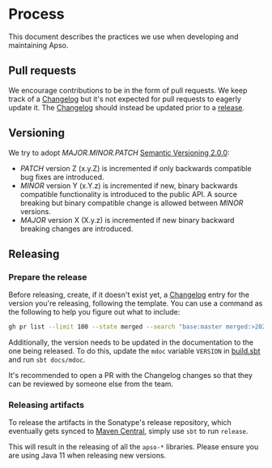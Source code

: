 # Process

This document describes the practices we use when developing and maintaining Apso.

## Pull requests

We encourage contributions to be in the form of pull requests. We keep track of a [Changelog](CHANGELOG.md) but it's not
expected for pull requests to eagerly update it. The [Changelog](CHANGELOG.md) should instead be updated prior to a
[release](PROCESS.md#releasing).

## Versioning

We try to adopt _MAJOR.MINOR.PATCH_ [Semantic Versioning 2.0.0](https://semver.org/):

* _PATCH_ version Z (x.y.Z) is incremented if only backwards compatible bug fixes are introduced.
* _MINOR_ version Y (x.Y.z) is incremented if new, binary backwards compatible functionality is introduced to the public
  API. A source breaking but binary compatible change is allowed between _MINOR_ versions.
* _MAJOR_ version X (X.y.z) is incremented if new binary backward breaking changes are introduced.

## Releasing

### Prepare the release

Before releasing, create, if it doesn't exist yet, a [Changelog](CHANGELOG.md) entry for the version you're releasing,
following the template. You can use a command as the following to help you figure out what to include:

```bash
gh pr list --limit 100 --state merged --search "base:master merged:>2025-04-07T10:09:18+0100" --json title,url,number --template '{{range .}}- {{.title}} ([#{{.number}}]({{.url}})).{{"\n"}}{{end}}' | tac
```

Additionally, the version needs to be updated in the documentation to the one being released. To do this, update the `mdoc` variable `VERSION` in [build.sbt](build.sbt) and run `sbt docs/mdoc`.

It's recommended to open a PR with the Changelog changes so that they can be reviewed by someone else from the team.

### Releasing artifacts

To release the artifacts in the Sonatype's release repository, which eventually gets synced to
[Maven Central](https://repo1.maven.org/maven2/com/kevel), simply use `sbt` to run `release`.

This will result in the releasing of all the `apso-*` libraries. Please ensure you are using Java 11 when releasing
new versions.

